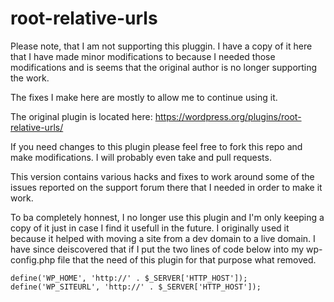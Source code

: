 root-relative-urls
==================

Please note, that I am not supporting this pluggin. I have a copy of it here that I have made minor
modifications to because I needed those modifications and is seems that the original author is no
longer supporting the work.

The fixes I make here are mostly to allow me to continue using it.

The original plugin is located here: https://wordpress.org/plugins/root-relative-urls/

If you need changes to this plugin please feel free to fork this repo and make modifications. 
I will probably even take and pull requests.

This version contains various hacks and fixes to work around some of the issues reported on the support forum there
that I needed in order to make it work.

To ba completely honnest, I no longer use this plugin and I'm only keeping a copy of it just in case I
find it usefull in the future. I originally used it because it helped with moving a site from a dev
domain to a live domain. I have since deiscovered that if I put the two lines of code below into my
wp-config.php file that the need of this plugin for that purpose what removed.

```
define('WP_HOME', 'http://' . $_SERVER['HTTP_HOST']);
define('WP_SITEURL', 'http://' . $_SERVER['HTTP_HOST']);
```
